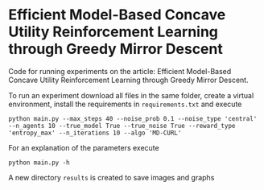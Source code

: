 # Efficient Model-Based Concave Utility Reinforcement Learning through Greedy Mirror Descent
Code for running experiments on the article: Efficient Model-Based Concave Utility Reinforcement Learning through Greedy Mirror Descent.

To run an experiment download all files in the same folder, create a virtual environment, install the requirements in `requirements.txt` and execute

`python main.py --max_steps 40 --noise_prob 0.1 --noise_type 'central' --n_agents 10 --true_model True --true_noise True --reward_type 'entropy_max' --n_iterations 10 --algo 'MD-CURL'`

For an explanation of the parameters execute

`python main.py -h` 

A new directory `results` is created to save images and graphs
